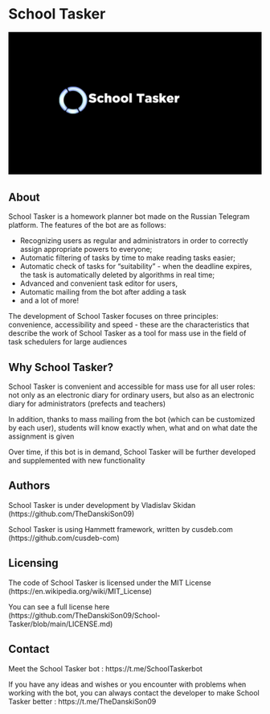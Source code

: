 # School Tasker
<p align="center">
    <img src="SchoolTasker_header.jpg" alt="School Tasker" style="max-width: 100%; width: 1000px">
</p>

## About
School Tasker is a homework planner bot made on the Russian Telegram platform. The features of the bot are as follows:
* Recognizing users as regular and administrators in order to correctly assign appropriate powers to everyone;
* Automatic filtering of tasks by time to make reading tasks easier;
* Automatic check of tasks for “suitability” - when the deadline expires, the task is automatically deleted by algorithms in real time;
* Advanced and convenient task editor for users,
* Automatic mailing from the bot after adding a task
* and a lot of more!
<p>The development of School Tasker focuses on three principles: convenience, accessibility and speed - these are the characteristics that describe the work of School Tasker as a tool for mass use in the field of task schedulers for large audiences</p>

## Why School Tasker?
<p>School Tasker is convenient and accessible for mass use for all user roles: not only as an electronic diary for ordinary users, but also as an electronic diary for administrators (prefects and teachers)</p>
<p></p>In addition, thanks to mass mailing from the bot (which can be customized by each user), students will know exactly when, what and on what date the assignment is given</p>
<p>Over time, if this bot is in demand, School Tasker will be further developed and supplemented with new functionality</p>

## Authors
<p>School Tasker is under development by Vladislav Skidan (https://github.com/TheDanskiSon09)</p>
<p>School Tasker is using Hammett framework, written by cusdeb.com (https://github.com/cusdeb-com)</p>

## Licensing
<p>The code of School Tasker is licensed under the MIT License (https://en.wikipedia.org/wiki/MIT_License)</p>
<p></p>You can see a full license here (https://github.com/TheDanskiSon09/School-Tasker/blob/main/LICENSE.md) </p>

## Contact
<p>Meet the School Tasker bot : https://t.me/SchoolTaskerbot</p>
<p>If you have any ideas and wishes or you encounter with problems when working with the bot, you can always contact the developer to make School Tasker better : https://t.me/TheDanskiSon09</p>
